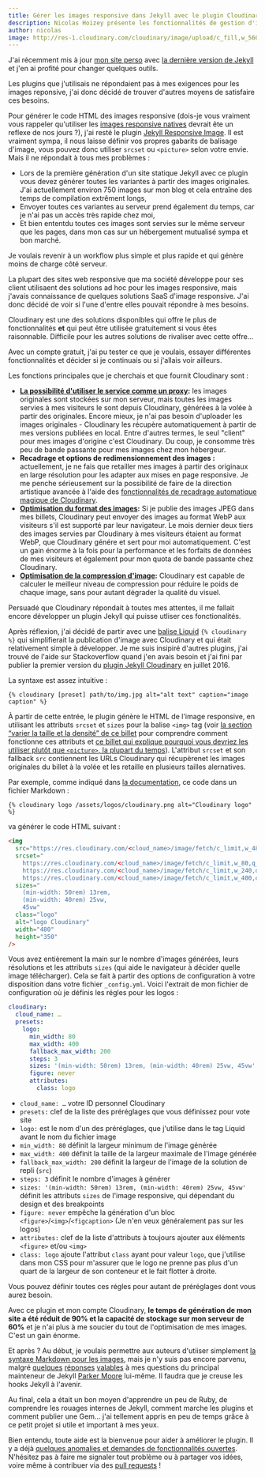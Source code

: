 ```yaml
---
title: Gérer les images responsive dans Jekyll avec le plugin Cloudinary
description: Nicolas Hoizey présente les fonctionnalités de gestion d'images responsive offertes par le plugin Cloudinary qu'il a développé pour Jekyll.
author: nicolas
image: http://res-1.cloudinary.com/cloudinary/image/upload/c_fill,w_560/dpr_1.0/jekyll_cloudinary_plugin.png
---
```


J'ai récemment mis à jour [mon site perso](https://nicolas-hoizey.com) avec [la dernière version de Jekyll](https://jekyllrb.com/news/2015/10/26/jekyll-3-0-released/) et j'en ai profité pour changer quelques outils.

Les plugins que j'utilisais ne répondaient pas à mes exigences pour les images reponsive, j'ai donc décidé de trouver d'autres moyens de satisfaire ces besoins.

Pour générer le code HTML des images responsive (dois-je vous vraiment vous rappeler qu'utiliser les [images responsive natives](https://responsiveimages.org/) devrait ête un reflexe de nos jours ?), j'ai resté le plugin [Jekyll Responsive Image](https://github.com/wildlyinaccurate/jekyll-responsive-image). Il est vraiment sympa, il nous laisse définir vos propres gabarits de balisage d'image, vous pouvez donc utiliser `srcset` ou `<picture>` selon votre envie. Mais il ne répondait à tous mes problèmes :

- Lors de la première génération d'un site statique Jekyll avec ce plugin vous devez générer toutes les variantes à partir des images originales. J'ai actuellement environ 750 images sur mon blog et cela entraîne des temps de compilation extrêment longs,
- Envoyer toutes ces variantes au serveur prend également du temps, car je n'ai pas un accès très rapide chez moi,
- Et bien ententdu toutes ces images sont servies sur le même serveur que les pages, dans mon cas sur un hébergement mutualisé sympa et bon marché.

Je voulais revenir à un workflow plus simple et plus rapide et qui génère moins de charge côté serveur.

La plupart des sites web responsive que ma société développe pour ses client utilisaent des solutions ad hoc pour les images responsive, mais j'avais connaissance de quelques solutions SaaS d'image responsive. J'ai donc décidé de voir si l'une d'entre elles pouvait répondre à mes besoins.

Cloudinary est une des solutions disponibles qui offre le plus de fonctionnalités **et** qui peut être utilisée gratuitement si vous êtes raisonnable. Difficile pour les autres solutions de rivaliser avec cette offre…

Avec un compte gratuit, j'ai pu tester ce que je voulais, essayer différentes fonctionnalités et décider si je continuais ou si j'allais voir ailleurs.

Les fonctions principales que je cherchais et que fournit Cloudinary sont :

- **[La possibilité d'utiliser le service comme un proxy](http://cloudinary.com/documentation/upload_images#auto_fetching_remote_images):** les images originales sont stockées sur mon serveur, mais toutes les images servies à mes visiteurs le sont depuis Cloudinary, générées à la volée à partir des originales. Encore mieux, je n'ai pas besoin d'uploader les images originales - Cloudinary les récupère automatiquement à partir de mes versions publiées en local. Entre d'autres termes, le seul "client" pour mes images d'origine c'est Cloudinary. Du coup, je consomme très peu de bande passante pour mes images chez mon hébergeur.
- **Recadrage et options de redimensionnement des images :** actuellement, je ne fais que retailler mes images à partir des originaux en large résolution pour les adapter aux mises en page responsive. Je me penche sérieusement sur la possibilité de faire de la direction artistique avancée à l'aide des [fonctionnalités de recadrage automatique magique de Cloudinary](http://cloudinary.com/blog/introducing_smart_cropping_intelligent_quality_selection_and_automated_responsive_images).
- **[Optimisation du format des images](http://cloudinary.com/documentation/image_transformations#automatic_format_selection):** Si je publie des images JPEG dans mes billets, Cloudinary peut envoyer des images au format WebP aux visiteurs s'il est supporté par leur navigateur. Le mois dernier deux tiers des images servies par Cloudinary à mes visiteurs étaient au format WebP, que Cloudinary génére et sert pour moi automatiquement. C'est un gain énorme à la fois pour la performance et les forfaits de données de mes visiteurs et également pour mon quota de bande passante chez Cloudinary.
- **[Optimisation de la compression d'image](http://cloudinary.com/documentation/image_transformations#automatic_quality_and_encoding_settings):** Cloudinary est capable de calculer le meilleur niveau de compression pour réduire le poids de chaque image, sans pour autant dégrader la qualité du visuel.

Persuadé que Cloudinary répondait à toutes mes attentes, il me fallait encore développer un plugin Jekyll qui puisse utliser ces fonctionalités.

Après réflexion, j'ai décidé de partir avec une  [balise Liquid](https://github.com/Shopify/liquid/wiki/Liquid-for-Designers) `{% cloudinary %}` qui simplifierait la publication d'image avec Cloudinary et qui était relativement simple à développer. Je me suis insipiré d'autres plugins, j'ai trouvé de l'aide sur Stackoverflow quand j'en avais besoin et j'ai fini par publier la premier version du [plugin Jekyll Cloudinary](https://nhoizey.github.io/jekyll-cloudinary/) en juillet 2016.

La syntaxe est assez intuitive :

```liquid
{% cloudinary [preset] path/to/img.jpg alt="alt text" caption="image caption" %}
```

À partir de cette entrée, le plugin génère le HTML de l'image responsive, en utilisant les attributs `srcset` et `sizes` pour la balise `<img>` tag (voir [la section “varier la taille et la densité” de ce billet](https://jakearchibald.com/2015/anatomy-of-responsive-images/#varying-size-and-density) pour comprendre comment fonctionne ces attributs et [ce billet qui explique pourquoi vous devriez les utiliser plutôt que `<picture>`, la plupart du temps](https://cloudfour.com/thinks/dont-use-picture-most-of-the-time/)).
L'attribut `srcset` et son fallback `src` contiennent les URLs Cloudinary qui récupèrenet les images originales du billet à la volée et les retaille en plusieurs tailles alernatives.

Par exemple, comme indiqué dans [la documentation](https://nhoizey.github.io/jekyll-cloudinary/#live-example), ce code dans un fichier Markdown :

```liquid
{% cloudinary logo /assets/logos/cloudinary.png alt="Cloudinary logo" %}
```

va générer le code HTML suivant :

```html
<img
  src="https://res.cloudinary.com/<cloud_name>/image/fetch/c_limit,w_480,q_auto,f_auto/https://<domain>/assets/logos/cloudinary.png"
  srcset="
    https://res.cloudinary.com/<cloud_name>/image/fetch/c_limit,w_80,q_auto,f_auto/https://<domain>/assets/logos/cloudinary.png 80w,
    https://res.cloudinary.com/<cloud_name>/image/fetch/c_limit,w_240,q_auto,f_auto/https://<domain>/assets/logos/cloudinary.png 240w,
    https://res.cloudinary.com/<cloud_name>/image/fetch/c_limit,w_400,q_auto,f_auto/https://<domain>/assets/logos/cloudinary.png 400w"
  sizes="
    (min-width: 50rem) 13rem,
    (min-width: 40rem) 25vw,
    45vw"
  class="logo"
  alt="logo Cloudinary"
  width="480"
  height="350"
/>
```

Vous avez entièrement la main sur le nombre d'images générées, leurs résolutions et les attributs `sizes` (qui aide le navigateur à décider quelle image télécharger).
Cela se fait à partir des options de configuration à votre disposition dans votre
fichier `_config.yml`. Voici l'extrait de mon fichier de configuration où je définis les régles pour les logos :

```yaml
cloudinary:
  cloud_name: …
  presets:
    logo:
      min_width: 80
      max_width: 400
      fallback_max_width: 200
      steps: 3
      sizes: '(min-width: 50rem) 13rem, (min-width: 40rem) 25vw, 45vw'
      figure: never
      attributes:
        class: logo
```

- `cloud_name: …` votre ID personnel Cloudinary
- `presets:` clef de la liste des préréglages que vous définissez pour vote site
- `logo:` est le nom d'un des préréglages, que j'utilise dans le tag Liquid avant le nom du fichier image
- `min_width: 80` définit la largeur minimum de l'image générée
- `max_width: 400` définit la taille de la largeur maximale de l'image générée
- `fallback_max_width: 200` définit la largeur de l'image de la solution de repli (`src`)
- `steps: 3` définit le nombre d'images à générer
- `sizes: '(min-width: 50rem) 13rem, (min-width: 40rem) 25vw, 45vw'` définit les  attributs `sizes` de l'image responsive, qui dépendant du design et des breakpoints
- `figure: never` empêche la génération d'un bloc `<figure>`/`<img>`/`<figcaption>`  (Je n'en veux généralement pas sur les logos)
- `attributes:` clef de la liste d'attributs à toujours ajouter aux éléments `<figure>` et/ou `<img>`
- `class: logo` ajoute l'attribut `class` ayant pour valeur `logo`, que j'utilise dans mon CSS pour m'assurer que le logo ne prenne pas plus d'un quart de la largeur de son conteneur et le fait flotter à droite.

Vous pouvez définir toutes ces régles pour autant de préréglages dont vous aurez besoin.

Avec ce plugin et mon compte Cloudinary, **le temps de génération de mon site a été réduit de 90% et la capacité de stockage sur mon serveur de 60%** et je n'ai plus à me soucier du tout de l'optimisation de mes images. C'est un gain énorme.

Et après ? Au début, je voulais permettre aux auteurs d'utiiser simplement [la syntaxe Markdown pour les images](http://kramdown.gettalong.org/syntax.html#images), mais je n'y suis pas encore parvenu, malgré [quelques](http://stackoverflow.com/questions/35614552/with-jekyll-3-can-i-transform-a-posts-markdown-before-actual-markdown-parsing) [réponses](https://github.com/jekyll/jekyll/issues/5099) [valables](http://stackoverflow.com/questions/38126629/how-is-the-priority-flag-in-jekyll-plugins-supposed-to-work) à mes questions du principal mainteneur de Jekyll [Parker Moore](https://github.com/parkr) lui-même. Il faudra que je creuse les hooks Jekyll à l'avenir.

Au final, cela a était un bon moyen d'apprendre un peu de Ruby, de comprendre les rouages internes de Jekyll, comment marche les plugins et comment publier une Gem… j'ai tellement appris en peu de temps grâce à ce petit projet si utile et important à mes yeux.

Bien entendu, toute aide est la bienvenue pour aider à améliorer le plugin. Il y a déjà [quelques anomalies et demandes de fonctionnalités ouvertes](https://github.com/nhoizey/jekyll-cloudinary/issues). N'hésitez pas à faire me signaler tout problème ou à partager vos idées, voire même à contribuer via des [pull requests](https://github.com/nhoizey/jekyll-cloudinary/pulls) !
